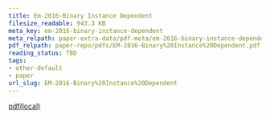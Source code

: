 ```yaml
---
title: Em-2016-Binary Instance Dependent
filesize_readable: 943.3 KB
meta_key: em-2016-binary-instance-dependent
meta_relpath: paper-extra-data/pdf-meta/em-2016-binary-instance-dependent.yaml
pdf_relpath: paper-repo/pdfs/EM-2016-Binary%20Instance%20Dependent.pdf
reading_status: TBD
tags:
- other-default
- paper
url_slug: EM-2016-Binary%20Instance%20Dependent
---
```


[pdf(local)](../../paper-repo/pdfs/EM-2016-Binary%20Instance%20Dependent.pdf)
